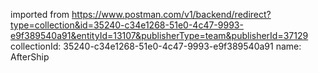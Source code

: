 imported from https://www.postman.com/v1/backend/redirect?type=collection&id=35240-c34e1268-51e0-4c47-9993-e9f389540a91&entityId=13107&publisherType=team&publisherId=37129
collectionId: 35240-c34e1268-51e0-4c47-9993-e9f389540a91
name: AfterShip